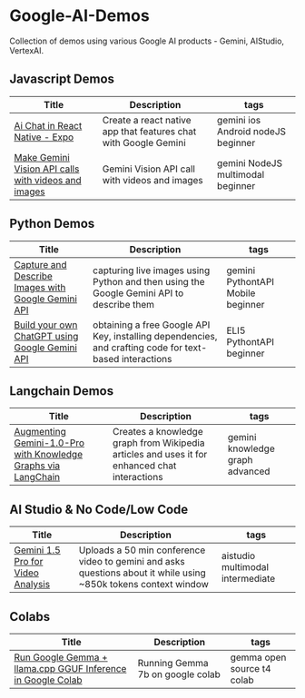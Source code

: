 # Google-AI-Demos
Collection of demos using various Google AI products - Gemini, AIStudio, VertexAI.

## Javascript Demos 
| Title      | Description | tags |
| ------------------------------- | ----------- | ---- |
| [Ai Chat in React Native - Expo](https://dev.to/felipelujan/ai-chat-in-react-native-expo-1adm)| Create a react native app that features chat with Google Gemini | gemini ios Android nodeJS beginner |
| [Make Gemini Vision API calls with videos and images](https://medium.com/@ralfelfving/make-gemini-vision-api-calls-with-videos-and-images-nodejs-tutorial-b9e8753dbb1a)| Gemini Vision API call with videos and images | gemini NodeJS multimodal beginner |


## Python Demos 
| Title      | Description | tags |
| ------------------------------- | ----------- | ---- |
| [Capture and Describe Images with Google Gemini API](https://medium.com/@hamzah.m.jomaa/using-python-to-capture-and-describe-images-with-google-gemini-api-a-step-by-step-guide-d54735f3c76f)| capturing live images using Python and then using the Google Gemini API to describe them | gemini PythontAPI Mobile beginner |
| [Build your own ChatGPT using Google Gemini API](https://dev.to/codemaker2015/build-your-own-chatgpt-using-google-gemini-api-51bh)| obtaining a free Google API Key, installing dependencies, and crafting code for text-based interactions | ELI5 PythontAPI beginner   |




## Langchain Demos 
| Title      | Description | tags |
| ------------------------------- | ----------- | ---- |
| [Augmenting Gemini-1.0-Pro with Knowledge Graphs via LangChain](https://medium.com/google-cloud/augmenting-gemini-1-0-pro-with-knowledge-graphs-via-langchain-bacc2804c423)| Creates a knowledge graph from Wikipedia articles and uses it for enhanced chat interactions | gemini knowledge graph advanced |

## AI Studio & No Code/Low Code 
| Title      | Description | tags |
| ------------------------------- | ----------- | ---- |
| [Gemini 1.5 Pro for Video Analysis](https://www.youtube.com/watch?v=pt78XWrOEVk)| Uploads a 50 min conference video to gemini and asks questions about it while using ~850k tokens context window | aistudio multimodal intermediate |


## Colabs 
| Title      | Description | tags |
| ------------------------------- | ----------- | ---- |
| [Run Google Gemma + llama.cpp GGUF Inference in Google Colab](https://medium.com/@AleNunezArroyo/run-google-gemma-llama-cpp-gguf-inference-in-google-colab-ecb1c03bc440)| Running Gemma 7b on google colab | gemma open source t4 colab |

